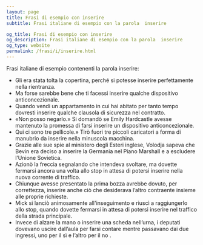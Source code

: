 ```yaml
---
layout: page
title: Frasi di esempio con inserire 
subtitle: Frasi italiane di esempio con la parola  inserire

og_title: Frasi di esempio con inserire 
og_description: Frasi italiane di esempio con la parola  inserire
og_type: website
permalink: /frasi/i/inserire.html
---
```


Frasi italiane di esempio contenenti la parola inserire:


- Gli era stata tolta la copertina, perché si potesse inserire perfettamente nella rientranza.
- Ma forse sarebbe bene che ti facessi inserire qualche dispositivo anticoncezionale.
- Quando vendi un appartamento in cui hai abitato per tanto tempo dovresti inserire qualche clausola di sicurezza nel contratto.
- «Non posso negarlo.» Si domandò se Emily Hardcastle avesse mantenuto la promessa di farsi inserire un dispositivo anticoncezionale.
- Qui ci sono tre pellicole.» Tirò fuori tre piccoli caricatori a forma di manubrio da inserire nella minuscola macchina.
- Grazie alle sue spie al ministero degli Esteri inglese, Volodja sapeva che Bevin era deciso a inserire la Germania nel Piano Marshall e a escludere l’Unione Sovietica.
- Azionò la freccia segnalando che intendeva svoltare, ma dovette fermarsi ancora una volta allo stop in attesa di potersi inserire nella nuova corrente di traffico.
- Chiunque avesse presentato la prima bozza avrebbe dovuto, per correttezza, inserire anche ciò che desiderava l’altro contraente insieme alle proprie richieste.
- Mick si lanciò animosamente all'inseguimento e riuscì a raggiungerlo allo stop, quando dovette fermarsi in attesa di potersi inserire nel traffico della strada principale.
- Invece di alzare la mano o inserire una scheda nell’urna, i deputati dovevano uscire dall’aula per farsi contare mentre passavano dai due ingressi, uno per il sì e l’altro per il no .
